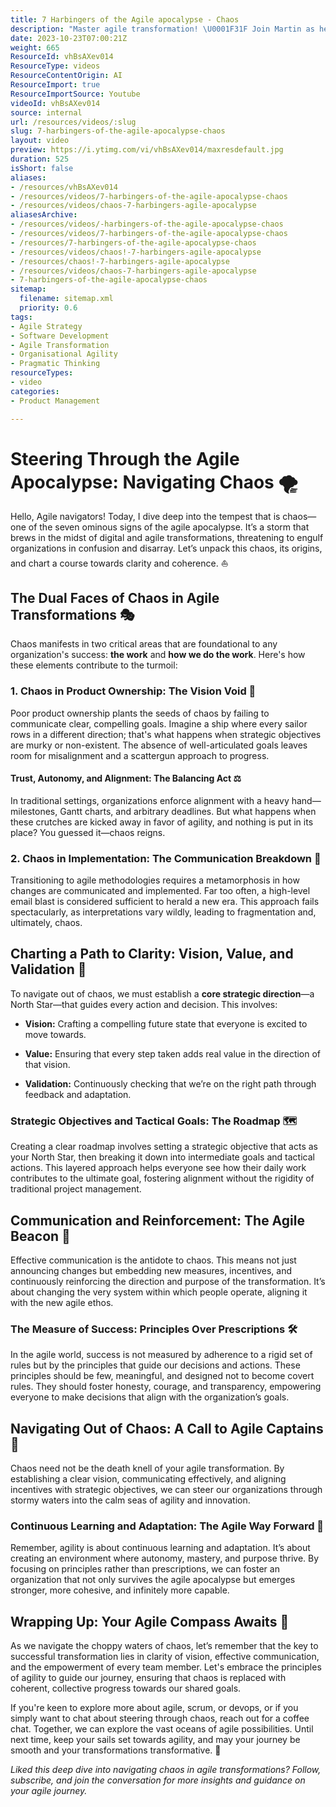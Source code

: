 ```yaml
---
title: 7 Harbingers of the Agile apocalypse - Chaos
description: "Master agile transformation! \U0001F31F Join Martin as he uncovers chaos pitfalls and the vital role of communication, direction, and alignment. \U0001F680"
date: 2023-10-23T07:00:21Z
weight: 665
ResourceId: vhBsAXev014
ResourceType: videos
ResourceContentOrigin: AI
ResourceImport: true
ResourceImportSource: Youtube
videoId: vhBsAXev014
source: internal
url: /resources/videos/:slug
slug: 7-harbingers-of-the-agile-apocalypse-chaos
layout: video
preview: https://i.ytimg.com/vi/vhBsAXev014/maxresdefault.jpg
duration: 525
isShort: false
aliases:
- /resources/vhBsAXev014
- /resources/videos/7-harbingers-of-the-agile-apocalypse-chaos
- /resources/videos/chaos-7-harbingers-agile-apocalypse
aliasesArchive:
- /resources/videos/-harbingers-of-the-agile-apocalypse-chaos
- /resources/videos/7-harbingers-of-the-agile-apocalypse-chaos
- /resources/7-harbingers-of-the-agile-apocalypse-chaos
- /resources/videos/chaos!-7-harbingers-agile-apocalypse
- /resources/chaos!-7-harbingers-agile-apocalypse
- /resources/videos/chaos-7-harbingers-agile-apocalypse
- 7-harbingers-of-the-agile-apocalypse-chaos
sitemap:
  filename: sitemap.xml
  priority: 0.6
tags:
- Agile Strategy
- Software Development
- Agile Transformation
- Organisational Agility
- Pragmatic Thinking
resourceTypes:
- video
categories:
- Product Management

---
```

# Steering Through the Agile Apocalypse: Navigating Chaos 🌪️

Hello, Agile navigators! Today, I dive deep into the tempest that is chaos—one of the seven ominous signs of the agile apocalypse. It’s a storm that brews in the midst of digital and agile transformations, threatening to engulf organizations in confusion and disarray. Let’s unpack this chaos, its origins, and chart a course towards clarity and coherence. ⛵

## The Dual Faces of Chaos in Agile Transformations 🎭

Chaos manifests in two critical areas that are foundational to any organization's success: **the work** and **how we do the work**. Here's how these elements contribute to the turmoil:

### 1\. Chaos in Product Ownership: The Vision Void 🚀

Poor product ownership plants the seeds of chaos by failing to communicate clear, compelling goals. Imagine a ship where every sailor rows in a different direction; that's what happens when strategic objectives are murky or non-existent. The absence of well-articulated goals leaves room for misalignment and a scattergun approach to progress.

#### Trust, Autonomy, and Alignment: The Balancing Act ⚖️

In traditional settings, organizations enforce alignment with a heavy hand—milestones, Gantt charts, and arbitrary deadlines. But what happens when these crutches are kicked away in favor of agility, and nothing is put in its place? You guessed it—chaos reigns.

### 2\. Chaos in Implementation: The Communication Breakdown 📡

Transitioning to agile methodologies requires a metamorphosis in how changes are communicated and implemented. Far too often, a high-level email blast is considered sufficient to herald a new era. This approach fails spectacularly, as interpretations vary wildly, leading to fragmentation and, ultimately, chaos.

## Charting a Path to Clarity: Vision, Value, and Validation 🌟

To navigate out of chaos, we must establish a **core strategic direction**—a North Star—that guides every action and decision. This involves:

- **Vision:** Crafting a compelling future state that everyone is excited to move towards.

- **Value:** Ensuring that every step taken adds real value in the direction of that vision.

- **Validation:** Continuously checking that we’re on the right path through feedback and adaptation.

### Strategic Objectives and Tactical Goals: The Roadmap 🗺️

Creating a clear roadmap involves setting a strategic objective that acts as your North Star, then breaking it down into intermediate goals and tactical actions. This layered approach helps everyone see how their daily work contributes to the ultimate goal, fostering alignment without the rigidity of traditional project management.

## Communication and Reinforcement: The Agile Beacon 📣

Effective communication is the antidote to chaos. This means not just announcing changes but embedding new measures, incentives, and continuously reinforcing the direction and purpose of the transformation. It’s about changing the very system within which people operate, aligning it with the new agile ethos.

### The Measure of Success: Principles Over Prescriptions 🛠️

In the agile world, success is not measured by adherence to a rigid set of rules but by the principles that guide our decisions and actions. These principles should be few, meaningful, and designed not to become covert rules. They should foster honesty, courage, and transparency, empowering everyone to make decisions that align with the organization’s goals.

## Navigating Out of Chaos: A Call to Agile Captains 🚢

Chaos need not be the death knell of your agile transformation. By establishing a clear vision, communicating effectively, and aligning incentives with strategic objectives, we can steer our organizations through stormy waters into the calm seas of agility and innovation.

### Continuous Learning and Adaptation: The Agile Way Forward 🔄

Remember, agility is about continuous learning and adaptation. It’s about creating an environment where autonomy, mastery, and purpose thrive. By focusing on principles rather than prescriptions, we can foster an organization that not only survives the agile apocalypse but emerges stronger, more cohesive, and infinitely more capable.

## Wrapping Up: Your Agile Compass Awaits 🧭

As we navigate the choppy waters of chaos, let’s remember that the key to successful transformation lies in clarity of vision, effective communication, and the empowerment of every team member. Let's embrace the principles of agility to guide our journey, ensuring that chaos is replaced with coherent, collective progress towards our shared goals.

If you're keen to explore more about agile, scrum, or devops, or if you simply want to chat about steering through chaos, reach out for a coffee chat. Together, we can explore the vast oceans of agile possibilities. Until next time, keep your sails set towards agility, and may your journey be smooth and your transformations transformative. 🌈

_Liked this deep dive into navigating chaos in agile transformations? Follow, subscribe, and join the conversation for more insights and guidance on your agile journey._
